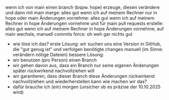 wenn ich von main einen branch (bspw. hope) erzeuge, diesen verändere und dann mit main merge: alles gut
wenn ich auf meinem Rechner nur in hope oder main Änderungen vornehme: alles gut
wenn ich auf meinem Rechner in hope Änderungen vornehme und für main pull requests erstelle: alles gut
wenn ich auf meinem Rechner in hope Änderungen vornehme, auf main wechsle, manuell commits force: oh weh gar nichts gut
- wie löse ich das?
erste Lösung: wir suchen uns eine Version in GitHub, die "gut genug ist" und verfolgen benötigte changes manuell (im Sinne: verändern nötige Dateien)
bessere Lösung:
- wir benutzen (pro Person) einen Branch
- wir gehen davon aus, dass ein Branch nur seine eigenen Änderungen später rückwirkend nachvollziehen will
- wir garantieren, dass dieser Branch diese Änderungen rückwirkend nachvollziehen und wiederherstellen kann
wie machen wir das?
- dafür brauche ich (ein) morgen (unsicher ob es präzise der 10.10.2025 wird)